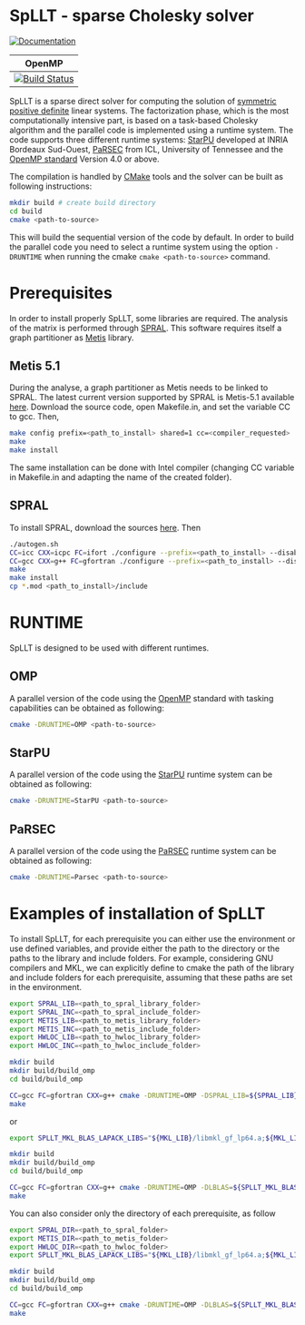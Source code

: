 # SpLLT - sparse Cholesky solver

[![Documentation](https://readthedocs.org/projects/spllt/badge/?version=latest)](https://spllt.readthedocs.io/en/latest/?badge=latest)

|OpenMP|
|------|
|[![Build Status](https://travis-ci.com/NLAFET/SpLLT.svg?token=UwhpFb953M8N7PyHRDWG&branch=master)](https://travis-ci.com/NLAFET/SpLLT)|

SpLLT is a sparse direct solver for computing the solution of
[symmetric positive
definite](https://en.wikipedia.org/wiki/Positive-definite_matrix)
linear systems. The factorization phase, which is the most
computationally intensive part, is based on a task-based Cholesky
algorithm and the parallel code is implemented using a runtime
system. The code supports three different runtime systems:
[StarPU](http://starpu.gforge.inria.fr/) developed at INRIA Bordeaux
Sud-Ouest, [PaRSEC](https://bitbucket.org/icldistcomp/parsec) from
ICL, University of Tennessee and the [OpenMP
standard](http://openmp.org/) Version 4.0 or above.

The compilation is handled by [CMake](https://cmake.org/) tools and
the solver can be built as following instructions:

```bash
mkdir build # create build directory
cd build
cmake <path-to-source>
```

This will build the sequential version of the code by default. In
order to build the parallel code you need to select a runtime system
using the option `-DRUNTIME` when running the cmake `cmake
<path-to-source>` command.

# Prerequisites

In order to install properly SpLLT, some libraries are required.
The analysis of the matrix is performed through
[SPRAL](http://www.numerical.rl.ac.uk/spral/).
This software requires itself a graph partitioner as
[Metis](http://glaros.dtc.umn.edu/gkhome/) library.

## Metis 5.1

During the analyse, a graph partitioner as Metis needs to be linked to SPRAL.
The latest current version supported by SPRAL is Metis-5.1 available 
[here](http://glaros.dtc.umn.edu/gkhome/metis/metis/download).
Download the source code, open Makefile.in, and set the variable CC to gcc.
Then,

```bash
make config prefix=<path_to_install> shared=1 cc=<compiler_requested>
make
make install
```

The same installation can be done with Intel compiler (changing CC variable in 
Makefile.in and adapting the name of the created folder).

## SPRAL

To install SPRAL, download the sources [here](https://github.com/ralna/spral).
Then

```bash
./autogen.sh
CC=icc CXX=icpc FC=ifort ./configure --prefix=<path_to_install> --disable-openmp --disable-gpu --with-blas="-L$MKL_LIB -lmkl_intel_lp64 -lmkl_core -lmkl_intel_thread -liomp5 -lm" --with-lapack="-L$MKL_LIB -lmkl_intel_lp64 -lmkl_core -lmkl_intel_thread -liomp5 -lm" --with-metis="-L$METIS_LIB -lmetis"
CC=gcc CXX=g++ FC=gfortran ./configure --prefix=<path_to_install> --disable-openmp --disable-gpu --with-blas="-L$MKL_LIB -lmkl_gf_lp64 -lmkl_core -lmkl_gnu_thread -lgomp -lm" --with-lapack="-L$MKL_LIB -lmkl_gf_lp64 -lmkl_core -lmkl_gnu_thread -lgomp -lm" --with-metis="-L$METIS_LIB -lmetis"
make
make install
cp *.mod <path_to_install>/include
```

# RUNTIME

SpLLT is designed to be used with different runtimes.

## OMP

A parallel version of the code using the [OpenMP](https://openmp.org/)
standard with tasking capabilities can be obtained as following:

```bash
cmake -DRUNTIME=OMP <path-to-source>

```

## StarPU

A parallel version of the code using the
[StarPU](http://starpu.gforge.inria.fr/) runtime system can be
obtained as following:

```bash
cmake -DRUNTIME=StarPU <path-to-source>

```

## PaRSEC

A parallel version of the code using the
[PaRSEC](https://bitbucket.org/icldistcomp/parsec) runtime system can
be obtained as following:

```bash
cmake -DRUNTIME=Parsec <path-to-source>

```

# Examples of installation of SpLLT

To install SpLLT, for each prerequisite you can either use the environment or 
use defined variables, and provide either the path to the directory or the paths
to the library and include folders.
For example, considering GNU compilers and MKL, we can explicitly define to 
cmake the path of the library and include folders for each prerequisite, 
assuming that these paths are set in the environment.

```bash
export SPRAL_LIB=<path_to_spral_library_folder>
export SPRAL_INC=<path_to_spral_include_folder>
export METIS_LIB=<path_to_metis_library_folder>
export METIS_INC=<path_to_metis_include_folder>
export HWLOC_LIB=<path_to_hwloc_library_folder>
export HWLOC_INC=<path_to_hwloc_include_folder>

mkdir build
mkdir build/build_omp
cd build/build_omp

CC=gcc FC=gfortran CXX=g++ cmake -DRUNTIME=OMP -DSPRAL_LIB=${SPRAL_LIB} -DSPRAL_INC=${SPRAL_INC} -DMETIS_LIB=${METIS_LIB} -DMETIS_INC=${METIS_INC} -DHWLOC_LIB=${HWLOC_LIB} -DHWLOC_INC=${HWLOC_INC} -DLBLAS="${MKL_LIB}/libmkl_gf_lp64.a;${MKL_LIB}/libmkl_sequential.a;${MKL_LIB}/libmkl_core.a" -DLLAPACK="${MKL_LIB}/libmkl_gf_lp64.a;${MKL_LIB}/libmkl_sequential.a;${MKL_LIB}/libmkl_core.a" ../..
make
```
or
```bash
export SPLLT_MKL_BLAS_LAPACK_LIBS="${MKL_LIB}/libmkl_gf_lp64.a;${MKL_LIB}/libmkl_sequential.a;${MKL_LIB}/libmkl_core.a"

mkdir build
mkdir build/build_omp
cd build/build_omp

CC=gcc FC=gfortran CXX=g++ cmake -DRUNTIME=OMP -DLBLAS=${SPLLT_MKL_BLAS_LAPACK_LIBS} -DLLAPACK=${SPLLT_MKL_BLAS_LAPACK_LIBS} ../..
make
```
You can also consider only the directory of each prerequisite, as follow
```bash
export SPRAL_DIR=<path_to_spral_folder>
export METIS_DIR=<path_to_metis_folder>
export HWLOC_DIR=<path_to_hwloc_folder>
export SPLLT_MKL_BLAS_LAPACK_LIBS="${MKL_LIB}/libmkl_gf_lp64.a;${MKL_LIB}/libmkl_sequential.a;${MKL_LIB}/libmkl_core.a"

mkdir build
mkdir build/build_omp
cd build/build_omp

CC=gcc FC=gfortran CXX=g++ cmake -DRUNTIME=OMP -DLBLAS=${SPLLT_MKL_BLAS_LAPACK_LIBS} -DLLAPACK=${SPLLT_MKL_BLAS_LAPACK_LIBS} ../..
make
```
